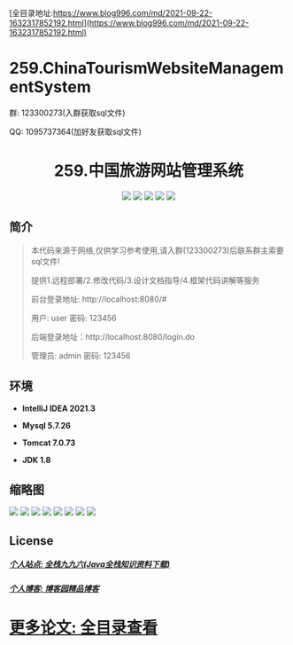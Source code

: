 [全目录地址:https://www.blog996.com/md/2021-09-22-1632317852192.html](https://www.blog996.com/md/2021-09-22-1632317852192.html)
# 259.ChinaTourismWebsiteManagementSystem

<p>群: 123300273(入群获取sql文件)</p>
<p>QQ: 1095737364(加好友获取sql文件)</p>

<p><h1 align="center">259.中国旅游网站管理系统</h1></p>


<p align="center">
	<img src="https://img.shields.io/badge/jdk-1.8-orange.svg"/>
    <img src="https://img.shields.io/badge/spring-5.x-lightgrey.svg"/>
    <img src="https://img.shields.io/badge/springmvc-3.x-blue.svg"/>
    <img src="https://img.shields.io/badge/jsp-3.x-blue.svg"/>
    <img src="https://img.shields.io/badge/mybatis-5.x-yellow.svg"/>
</p>

## 简介

> 本代码来源于网络,仅供学习参考使用,请入群(123300273)后联系群主索要sql文件!
>
> 提供1.远程部署/2.修改代码/3.设计文档指导/4.框架代码讲解等服务
>
> 前台登录地址: http://localhost:8080/#
>
> 用户: user 密码: 123456
>
> 后端登录地址：http://localhost:8080/login.do
>
> 管理员: admin   密码: 123456
>

## 环境

- <b>IntelliJ IDEA 2021.3</b>

- <b>Mysql 5.7.26</b>

- <b>Tomcat 7.0.73</b>

- <b>JDK 1.8</b>




## 缩略图

![](https://img2023.cnblogs.com/blog/588112/202306/588112-20230630163529655-681904658.png)
![](https://img2023.cnblogs.com/blog/588112/202306/588112-20230630163554820-1771151528.png)
![](https://img2023.cnblogs.com/blog/588112/202306/588112-20230630163600868-1340947089.png)
![](https://img2023.cnblogs.com/blog/588112/202306/588112-20230630163617876-35627219.png)
![](https://img2023.cnblogs.com/blog/588112/202306/588112-20230630163627034-1925631865.png)
![](https://img2023.cnblogs.com/blog/588112/202306/588112-20230630163632916-1915543284.png)
![](https://img2023.cnblogs.com/blog/588112/202306/588112-20230630163843868-1873024716.png)
![](https://img2023.cnblogs.com/blog/588112/202306/588112-20230630163852452-548680446.png)


## License

##### [个人站点: 全栈九九六(Java全栈知识资料下载)](https://www.blog996.com/)
##### [个人博客: 博客园精品博客](https://www.cnblogs.com/yysbolg/)
# [更多论文: 全目录查看](https://www.blog996.com/md/2021-09-22-1632317852192.html)


